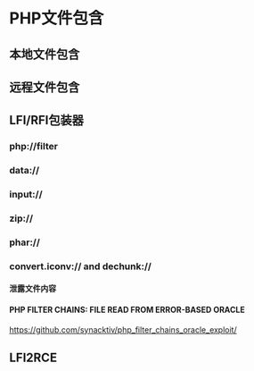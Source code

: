 # PHP文件包含

## 本地文件包含
## 远程文件包含
## LFI/RFI包装器
### php://filter
### data://
### input://
### zip://
### phar://
### convert.iconv:// and dechunk://
#### 泄露文件内容
#### PHP FILTER CHAINS: FILE READ FROM ERROR-BASED ORACLE
https://github.com/synacktiv/php_filter_chains_oracle_exploit/
## LFI2RCE
